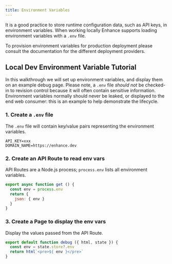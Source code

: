 ```yaml
---
title: Environment Variables
---
```


It is a good practice to store runtime configuration data, such as API keys, in environment variables. When working locally Enhance supports loading environment variables with a `.env` file.

<doc-callout mark="🔎">
To provision environment variables for production deployment please consult the documentation for the different deployment providers.
</doc-callout>

## Local Dev Environment Variable Tutorial

In this walkthrough we will set up environment variables, and display them on an example debug page. Please note, a `.env` file *should not* be checked-in to revision control because it will often contain sensitive information. Environment variables normally should never be leaked, or displayed to the end web consumer: this is an example to help demonstrate the lifecycle.

### 1. Create a `.env` file

The `.env` file will contain key/value pairs representing the environment variables.

<doc-code filename=".env">

```
API_KEY=xxx
DOMAIN_NAME=https://enhance.dev
```

</doc-code>

### 2. Create an API Route to read env vars

API Routes are a Node.js process; `process.env` lists all environment variables.

<doc-code filename="app/api/debug.mjs" highlight="2-add" callout="4-env">

```javascript
export async function get () {
  const env = process.env
  return {
    json: { env }
  }
}
```

</doc-code>

### 3. Create a Page to display the env vars

Display the values passed from the API Route.

<doc-code filename="app/pages/debug.mjs" highlight="2-add">

```javascript
export default function debug ({ html, state }) {
  const env = state.store?.env
  return html`<pre>${ env }</pre>`
}
```

</doc-code>
